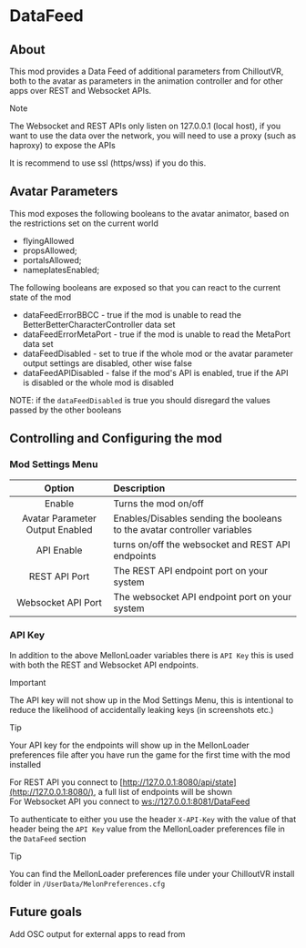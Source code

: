 # DataFeed

## About

This mod provides a Data Feed of additional parameters from ChilloutVR, both to the avatar as parameters in the animation
controller and for other apps over REST and Websocket APIs.

> [!NOTE]
>
> The Websocket and REST APIs only listen on 127.0.0.1 (local host), if you want to use the data over the network,
> you will need to use a proxy (such as haproxy) to expose the APIs
>
> It is recommend to use ssl (https/wss) if you do this.
>

## Avatar Parameters

This mod exposes the following booleans to the avatar animator, based on the restrictions set on the current world

- flyingAllowed
- propsAllowed;
- portalsAllowed;
- nameplatesEnabled;

The following booleans are exposed so that you can react to the current state of the mod

- dataFeedErrorBBCC - true if the mod is unable to read the BetterBetterCharacterController data set
- dataFeedErrorMetaPort - true if the mod is unable to read the MetaPort data set
- dataFeedDisabled - set to true if the whole mod or the avatar parameter output settings are disabled, other wise false
- dataFeedAPIDisabled - false if the mod's API is enabled, true if the API is disabled or the whole mod is disabled

NOTE: if the `dataFeedDisabled` is true you should disregard the values passed by the other booleans

## Controlling and Configuring the mod

### Mod Settings Menu

|             Option              | Description                                                              |
| :-----------------------------: | :----------------------------------------------------------------------- |
|             Enable              | Turns the mod on/off                                               |
| Avatar Parameter Output Enabled | Enables/Disables sending the booleans to the avatar controller variables |
|           API Enable            | turns on/off the websocket and REST API endpoints                        |
|          REST API Port          | The REST API endpoint port on your system                                |
|       Websocket API Port        | The websocket API endpoint port on your system                           |

### API Key

In addition to the above MellonLoader variables there is `API Key` this is used with both the REST and Websocket API endpoints.

> [!IMPORTANT]
>
> The API key will not show up in the Mod Settings Menu, this is intentional to reduce the likelihood of accidentally
> leaking keys (in screenshots etc.)
>

> [!TIP]
>
> Your API key for the endpoints will show up in the MellonLoader preferences file after you have run the game for the
> first time with the mod installed
>

For REST API you connect to [http://127.0.0.1:8080/api/state](http://127.0.0.1:8080/), a full list of endpoints will be shown\
For Websocket API you connect to [ws://127.0.0.1:8081/DataFeed](ws://127.0.0.1:8081/DataFeed)

To authenticate to either you use the header `X-API-Key` with the value of that header being the `API Key` value from
the MellonLoader preferences file in the `DataFeed` section

> [!TIP]
>
> You can find the MellonLoader preferences file under your ChilloutVR install folder in `/UserData/MelonPreferences.cfg`
>

## Future goals

Add OSC output for external apps to read from

